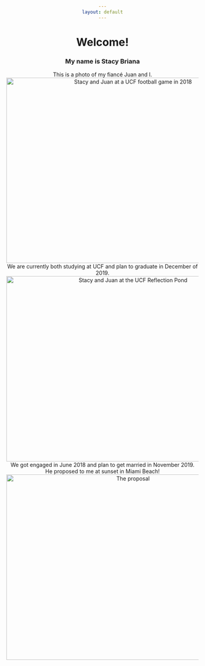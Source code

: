 ```yaml
---
layout: default
---
```

<body style="text-align:center;">
<h1>Welcome!</h1>
<h3>My name is Stacy Briana</h3>
<p>This is a photo of my fiancé Juan and I.
<br>
<img src="http://i1160.photobucket.com/albums/q487/StacyBriana91/ucf%20game_zpso9ln7ues.jpg" border="0" alt="Stacy and Juan at a UCF football game in 2018" style="width:648px;height:486px"/>
<br>
We are currently both studying at UCF and plan to graduate in December of 2019.
<br>
<img src="http://i1160.photobucket.com/albums/q487/StacyBriana91/31e22f76-9ddb-47bd-891a-7fb7049c8745_zpsdkkbijxc.jpg" border="0" alt="Stacy and Juan at the UCF Reflection Pond" style="width:648px;height:486px"/>
<br>
We got engaged in June 2018 and plan to get married in November 2019.
<br>
He proposed to me at sunset in Miami Beach!
<br>
<img src="http://i1160.photobucket.com/albums/q487/StacyBriana91/Proposal_zps9q6dezdy.jpg" border="0" alt="The proposal" style="width:648px;height:486px"/>
</body>
